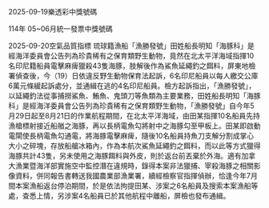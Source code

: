 
2025-09-19樂透彩中獎號碼

                                
114年 05~06月統一發票中獎號碼
                             
2025-09-20空氣品質指標
                              琉球籍漁船「漁勝發號」田姓船長明知「海豚科」是經海洋委員會公告列為珍貴稀有之保育類野生動物，竟然在北太平洋海域指揮10名印尼籍船員電擊麻痺獵殺43隻海豚，肢解後作為鯊魚延繩釣之餌料，屏東地檢署偵查後，今（19）日依違反野生動物保育法起訴，6名印尼船員以每人繳交公庫6萬元條緩起訴處分，並通緝在逃的4名印尼船員。檢方起訴指出，「漁勝發號」，以延繩釣法從事捕撈鯊魚、鮪魚、鬼頭刀等魚類為主要業務，田姓船長明知「海豚科」是經海洋委員會公告列為珍貴稀有之保育類野生動物，「漁勝發號」自今年5月29日起至8月21日的作業航程期間，在北太平洋海域，由田某指揮10名船員先持漁槍標射接近船艏之海豚，再以長柄電魚勾將射中之海豚勾至甲板上。田某即啟動電閘使長柄電魚勾通電，將海豚電擊麻痺，隨後10名船員持魚刀支解分割成掌心大小之碎塊，存放船艙冰箱內，作為本航次鯊魚延繩釣之餌料，而以此等方式獵得海豚共計43隻，另未使用之海豚餌料與外皮，則於返台前丟棄於外海。適有加拿大漁業暨海洋部實施空中監控潛在違規時，錄得本案非法獵捕、宰殺海豚之相關影像資料，併同報告書轉送我國農業部漁業署，續經檢察官指揮偵辦，恰逢今年7月間本案漁船返台停泊期間，於是依法拘提田某、涉案之6名船員及搜索本案漁船等處，查悉上情，另涉案4名船員已於其他航程中離船，屏檢也發布通緝。